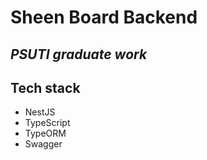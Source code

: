# Sheen Board Backend
## _PSUTI graduate work_

## Tech stack

- NestJS
- TypeScript
- TypeORM
- Swagger
